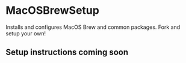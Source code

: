 # MacOSBrewSetup
Installs and configures MacOS Brew and common packages. Fork and setup your own!

## Setup instructions coming soon

